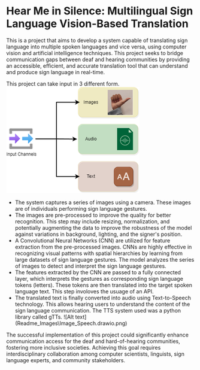 # Hear Me in Silence: Multilingual Sign Language Vision-Based Translation

This is a project that aims to develop a system capable of translating sign language into multiple spoken languages and vice versa, using computer vision and artificial intelligence techniques. This project seeks to bridge communication gaps between deaf and hearing communities by providing an accessible, efficient, and accurate translation tool that can understand and produce sign language in real-time.

This project can take input in 3 different form. 
![Alt text](Readme_Images/Channels.drawio.png)

<ul>
<li> The system captures a series of images using a camera. These images are of individuals performing sign language gestures.
<li> The images are pre-processed to improve the quality for better recognition. This step may include resizing, normalization, and potentially augmenting the data to improve the robustness of the model against variations in background, lighting, and the signer's position.
<li> A Convolutional Neural Networks (CNN) are utilized for feature extraction from the pre-processed images. CNNs are highly effective in recognizing visual patterns with spatial hierarchies by learning from large datasets of sign language gestures. The model analyzes the series of images to detect and interpret the sign language gestures.
<li> The features extracted by the CNN are passed to a fully connected layer, which interprets the gestures as corresponding sign language tokens (letters). These tokens are then translated into the target spoken language text. This step involoves the usuage of an API.
<li> The translated text is finally converted into audio using Text-to-Speech technology. This allows hearing users to understand the content of the sign language communication. The TTS system used was a python library called gTTs.
![Alt text](Readme_Images\Image_Speech.drawio.png)
</ul>

The successful implementation of this project could significantly enhance communication access for the deaf and hard-of-hearing communities, fostering more inclusive societies. Achieving this goal requires interdisciplinary collaboration among computer scientists, linguists, sign language experts, and community stakeholders.
